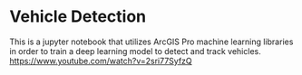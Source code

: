 # Vehicle Detection 
This is a jupyter notebook that utilizes ArcGIS Pro machine learning libraries in order to train a deep learning model to detect and track vehicles.
https://www.youtube.com/watch?v=2sri77SyfzQ
